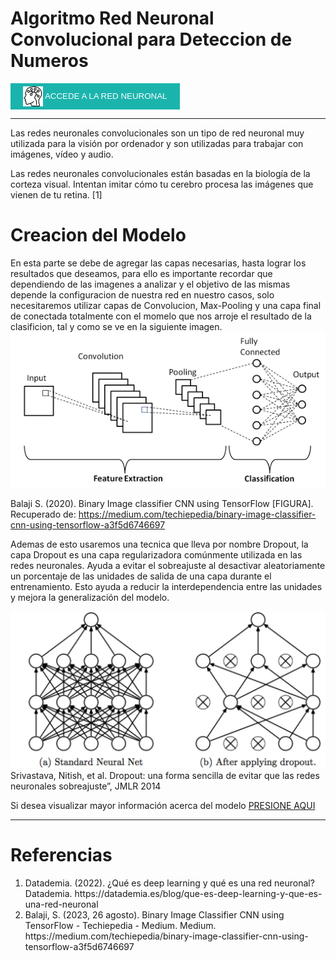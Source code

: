 # Algoritmo Red Neuronal Convolucional para Deteccion de Numeros

<a href="https://georgedx2.github.io/CNN_Numerico/"><button style="background-color: #1BB4AD; border: 1px; cursor:pointer; padding: 5px 20px; color: white; display:inline-block; text-align: center;"><img src="source\cerebro.png" style="vertical-align:middle"> ACCEDE A LA RED NEURONAL</button></a>

<hr>
<p>Las redes neuronales convolucionales son un tipo de red neuronal muy utilizada para la visión por ordenador y son utilizadas para trabajar con imágenes, vídeo y audio.

Las redes neuronales convolucionales están basadas en la biología de la corteza visual. Intentan imitar cómo tu cerebro procesa las imágenes que vienen de tu retina. [1]

<h1>Creacion del Modelo</h1>
En esta parte se debe de agregar las capas necesarias, hasta lograr los resultados que deseamos, para ello es importante recordar que dependiendo de las imagenes a analizar y el objetivo de las mismas depende la configuracion de nuestra red en nuestro casos, solo necesitaremos utilizar capas de Convolucion, Max-Pooling y una capa final de conectada totalmente con el momelo que nos arroje el resultado de la clasificion, tal y como se ve en la siguiente imagen.
<img src="source\model.png"></p>

Balaji S. (2020). Binary Image classifier CNN using TensorFlow [FIGURA]. Recuperado de: https://medium.com/techiepedia/binary-image-classifier-cnn-using-tensorflow-a3f5d6746697

<p>
Ademas de esto usaremos una tecnica que lleva por nombre Dropout, la capa Dropout es una capa regularizadora comúnmente utilizada en las redes neuronales. Ayuda a evitar el sobreajuste al desactivar aleatoriamente un porcentaje de las unidades de salida de una capa durante el entrenamiento. Esto ayuda a reducir la interdependencia entre las unidades y mejora la generalización del modelo.

<img src="source\droping.png">Srivastava, Nitish, et al. Dropout: una forma sencilla de evitar que las redes neuronales sobreajuste”, JMLR 2014</p>

<p>Si desea visualizar mayor información acerca del modelo <a href="https://github.com/GeorgeDX2/CNN_Numerico/blob/main/Codigo_RedNeuronal/Red_Neuronal_Convolucional_Sencilla_para_detectar_numeros.ipynb">PRESIONE AQUI</a></p>

<hr>
<h1> Referencias </h1>

<ol>
    <li>Datademia. (2022). ¿Qué es deep learning y qué es una red neuronal? Datademia. https://datademia.es/blog/que-es-deep-learning-y-que-es-una-red-neuronal</li>
    <li>Balaji, S. (2023, 26 agosto). Binary Image Classifier CNN using TensorFlow - Techiepedia - Medium. Medium. https://medium.com/techiepedia/binary-image-classifier-cnn-using-tensorflow-a3f5d6746697</li>
</ol>